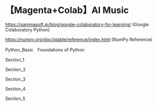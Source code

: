 # 【Magenta+Colab】AI Music
https://gammasoft.jp/blog/google-colaboratory-for-learning/
(Google Colaboratory Python)

https://numpy.org/doc/stable/reference/index.html
(NumPy Reference)

Python_Basic　Foundations of Python

Section_1

Section_2

Section_3

Section_4

Section_5
